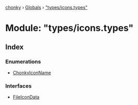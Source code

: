 [chonky](../README.md) › [Globals](../globals.md) › ["types/icons.types"](_types_icons_types_.md)

# Module: "types/icons.types"

## Index

### Enumerations

* [ChonkyIconName](../enums/_types_icons_types_.chonkyiconname.md)

### Interfaces

* [FileIconData](../interfaces/_types_icons_types_.fileicondata.md)
